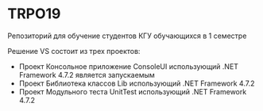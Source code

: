 # TRPO19
Репозиторий для обучение студентов КГУ обучающихся в 1 семестре

Решение VS состоит из трех проектов:
- Проект Консольное приложение ConsoleUI использующий .NET Framework 4.7.2 является запускаемым
- Проект Библиотека классов Lib использующий .NET Framework 4.7.2
- Проект Модульного теста UnitTest использующий .NET Framework 4.7.2


